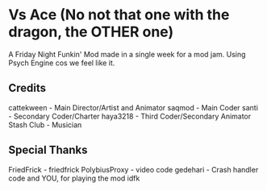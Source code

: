 # Vs Ace (No not that one with the dragon, the OTHER one)
A Friday Night Funkin' Mod made in a single week for a mod jam.
Using Psych Engine cos we feel like it.

## Credits
cattekween - Main Director/Artist and Animator
saqmod - Main Coder
santi - Secondary Coder/Charter
haya3218 - Third Coder/Secondary Animator
Stash Club - Musician

## Special Thanks
FriedFrick - friedfrick
PolybiusProxy - video code
gedehari - Crash handler code
and YOU, for playing the mod idfk

